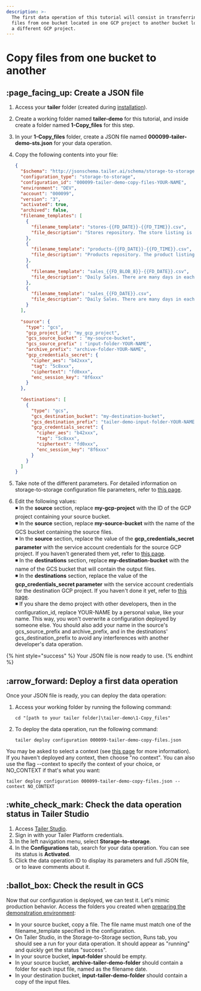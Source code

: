 ```yaml
---
description: >-
  The first data operation of this tutorial will consist in transferring the
  files from one bucket located in one GCP project to another bucket located in
  a different GCP project.
---
```


# Copy files from one bucket to another

## :page\_facing\_up: Create a JSON file

1. Access your **tailer** folder (created during [installation](../getting-started/install-tailer-sdk.md)).
2. Create a working folder named **tailer-demo** for this tutorial, and inside create a folder named **1-Copy\_files** for this step.
3. In your **1-Copy\_files** folder, create a JSON file named **000099-tailer-demo-sts.json** for your data operation.
4.  Copy the following contents into your file:

    ```json
    {
      "$schema": "http://jsonschema.tailer.ai/schema/storage-to-storage-veditor",
      "configuration_type": "storage-to-storage",
      "configuration_id": "000099-tailer-demo-copy-files-YOUR-NAME",
      "environment": "DEV",
      "account": "000099",
      "version": "3",
      "activated": true,
      "archived": false,
      "filename_templates": [
        {
          "filename_template": "stores-{{FD_DATE}}-{{FD_TIME}}.csv",
          "file_description": "Stores repository. The store listing is the file could evolve over time"
        },
        {
          "filename_template": "products-{{FD_DATE}}-{{FD_TIME}}.csv",
          "file_description": "Products repository. The product listing in the file could evolve over time"
        },
        {
          "filename_template": "sales_{{FD_BLOB_8}}-{{FD_DATE}}.csv",
          "file_description": "Daily Sales. There are many days in each files. And some days are repeated in different files"
        },
        {
          "filename_template": "sales_{{FD_DATE}}.csv",
          "file_description": "Daily Sales. There are many days in each files. And some days are repeated in different files"
        }
      ],
      
      "source": {
        "type": "gcs",
        "gcp_project_id": "my_gcp_project",
        "gcs_source_bucket" : "my-source-bucket",
        "gcs_source_prefix" : "input-folder-YOUR-NAME",
        "archive_prefix": "archive-folder-YOUR-NAME",
        "gcp_credentials_secret": {
          "cipher_aes": "b42xxx",
          "tag": "5c8xxx",
          "ciphertext": "fd0xxx",
          "enc_session_key": "8f6xxx"
        }
      },
      
      "destinations": [
        {
          "type": "gcs",
          "gcs_destination_bucket": "my-destination-bucket",
          "gcs_destination_prefix": "tailer-demo-input-folder-YOUR-NAME",
          "gcp_credentials_secret": {
            "cipher_aes": "b42xxx",
            "tag": "5c8xxx",
            "ciphertext": "fd0xxx",
            "enc_session_key": "8f6xxx"
          }
        }
      ]
    }
    ```
5. Take note of the different parameters. For detailed information on storage-to-storage configuration file parameters, refer to [this page](../data-pipeline-operations/move-files-with-storage-to-storage/storage-to-storage-configuration-file.md).
6. Edit the following values:\
   ◾ In the **source** section, replace **my-gcp-project** with the ID of the GCP project containing your source bucket.\
   ◾ In the **source** section, replace **my-source-bucket** with the name of the GCS bucket containing the source files.\
   ◾ In the **source** section, replace the value of the **gcp\_credentials\_secret parameter** with the service account credentials for the source GCP project. If you haven't generated them yet, refer to [this page](../getting-started/encrypt-your-credentials.md).\
   ◾ In the **destinations** section, replace **my-destination-bucket** with the name of the GCS bucket that will contain the output files.\
   ◾ In the **destinations** section, replace the value of the **gcp\_credentials\_secret parameter** with the service account credentials for the destination GCP project. If you haven't done it yet, refer to [this page](../getting-started/encrypt-your-credentials.md).\
   ◾ If you share the demo project with other developers, then in the configuration\_id, replace YOUR-NAME by a personal value, like your name. This way, you won't overwrite a configuration deployed by someone else. You should also add your name in the source's gcs\_source\_prefix and archive\_prefix, and in the destinations' gcs\_destination\_prefix to avoid any interferences with another developer's data operation.

{% hint style="success" %}
Your JSON file is now ready to use.
{% endhint %}

## :arrow\_forward: Deploy a first data operation

Once your JSON file is ready, you can deploy the data operation:

1.  Access your working folder by running the following command:

    ```
    cd "[path to your tailer folder]\tailer-demo\1-Copy_files"
    ```
2.  To deploy the data operation, run the following command:

    ```
    tailer deploy configuration 000099-tailer-demo-copy-files.json
    ```

You may be asked to select a context (see [this page](../data-pipeline-operations/set-constants-with-context/context-configuration-file.md) for more information). If you haven't deployed any context, then choose "no context". You can also use the flag --context to specify the context of your choice, or NO\_CONTEXT if that's what you want:

```
tailer deploy configuration 000099-tailer-demo-copy-files.json --context NO_CONTEXT
```

## :white\_check\_mark: Check the data operation status in Tailer Studio

1. Access [Tailer Studio](http://studio.tailer.ai).
2. Sign in with your Tailer Platform credentials.
3. In the left navigation menu, select **Storage-to-storage**.
4. In the **Configurations** tab, search for your data operation. You can see its status is **Activated**.
5. Click the data operation ID to display its parameters and full JSON file, or to leave comments about it.

## :ballot\_box: Check the result in GCS

Now that our configuration is deployed, we can test it. Let's mimic production behavior. Access the folders you created when [preparing the demonstration environment](prepare-the-demonstration-environment.md):

* In your source bucket, copy a file. The file name must match one of the filename\_template specified in the configuration.
* On Tailer Studio, in the Storage-to-Storage section, Runs tab, you should see a run for your data operation. It should appear as "running" and quickly get the status "success".
* In your source bucket, **input-folder** should be empty.
* In your source bucket, **archive-tailer-demo-folder** should contain a folder for each input file, named as the filename date.
* In your destination bucket, **input-tailer-demo-folder** should contain a copy of the input files.
